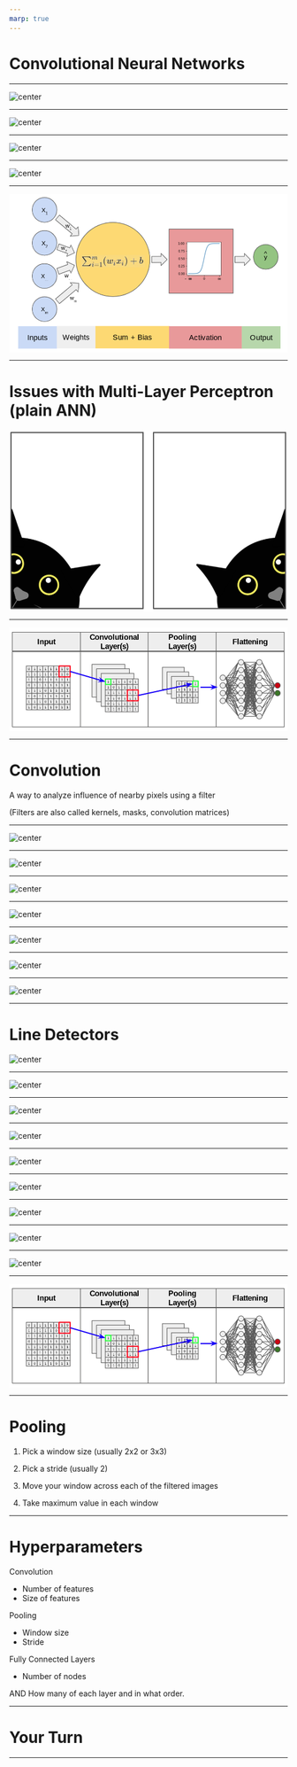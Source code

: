 ```yaml
---
marp: true
---
```


<style>
img[alt~="center"] {
  display: block;
  margin: 0 auto;
}
</style>

# Convolutional Neural Networks

---

![center](res/conNN02.jpg)

<!--

Like neural networks, convolutional neural networks were inspired by biology. 

In the 1960s, David Hubel and Torsten Wiesel showed that the visual cortex in cats and monkeys contain neurons that fire individually in response to small regions in the field of view. 

Image Details:
* [conNN02.jpg](https://pixabay.com/photos/eye-iris-pupil-vision-eyeball-3221498/): Pixabay License
-->

---

![center](res/conNN03.jpg)

<!--
For a given neuron, the visual space that affects whether or not that neuron will fire is known as its "receptive field." 

Neurons that are spatially close together often have similar and overlapping receptive fields. 

Our eyes and brains then take the information from each of these small receptive fields and meld them together into the images that we see. 

Image Details:
* [conNN03.jpg](https://pixabay.com/illustrations/grid-block-cube-square-design-684983/): Pixabay License
-->

---

![center](res/conNN01.png)

<!--

In the 1980s researchers were inspired by the visual cortex and used these ideas to create convolutional neural networks. 

A convolutional neural network is simply a neural network with additional (or different) types of layers. There are convolutional layers, downsampling layers, and pooling layers. 


Image Details:
* [conNN01.png](https://pixabay.com/illustrations/wallpapper-music-colors-80-s-778185/): Pixabay License
-->

---

![center](res/conNN05.jpg)

<!--
You can stack different numbers of these layers in various orders to achieve different results during training.

Image Details:
* [conNN05.jpg](https://pixabay.com/photos/pancake-crepes-eat-food-crepe-640869/): Pixabay License
-->

---

![center](res/conNN13.png)

<!--
Recall the simplest building block for a typical neural network: the perceptron. 

Image Details:
* [conNN13.png](https://opensource.google/docs/copyright/): Copyright Google
-->

---

# Issues with Multi-Layer Perceptron (plain ANN)

![center](res/conNN15.png)

<!--
If we are dealing with image data, small and often insignificant changes to the training data can yield large and often incorrect changes to the learned parameters in the model. 

For example, consider a problem where you want to identify a cat in an image. If the cat is translated to a different part of the image, then the model will adjust different weights to recognize the cat. But the cat being on the left or right of an image isn't really a defining feature of a cat, right? We'd prefer to recognize things like ears, fur, etc.

CNNs help us solve this problem.

Image Details:
* [conNN15.png](https://pixabay.com/illustrations/black-cat-is-curious-black-cat-4134136/): Pixabay License 
-->

---

![center](res/conNN14.png)

<!--
In a convolutional neural network, we first feed our data into convolutional, downsampling, and pooling layers. The results are then fed into a fully connected neural network like we have seen before. 

Image Details:
* [conNN14.png](https://opensource.google/docs/copyright/): Copyright Google
-->

---

# Convolution 

A way to analyze influence of nearby pixels using a filter

(Filters are also called kernels, masks, convolution matrices)

---

![center](res/conNN16.png)

<!--
Let's look at a simple example. Imagine we have the image on the left. It's just a rectangle with two halves shaded different colors. 

The intensity of each pixel is recorded on the right. This is how we typically work with image data. 

Image Details:
* [conNN16.png](http://www.google.com): Copyright Google
-->

---

![center](res/conNN17.png)

<!--
We'll apply this 3x3 filter to the image. 

It's a filter that adds a blurring effect. 

Image Details:
* [conNN17.png](http://www.google.com): Copyright Google
-->

---

![center](res/conNN18.png)

<!--
We'll apply this 3x3 filter to the image. 

It's a filter that adds a blurring effect. 

Image Details:
* [conNN18.png](http://www.google.com): Copyright Google
-->

---

![center](res/conNN19.png)

<!--
Let's use the 3x3 filter to calculate the new value for this pixel. 

Image Details:
* [conNN19.png](http://www.google.com): Copyright Google
-->

---

![center](res/conNN20.png)

<!--
First we think of centering the filter on the pixel. Then we multiply the values in the filter by the values in the image. And finally, we add up the result. 

As you can see, the new pixel value is slightly lower than 100, but it's higher than 50. So the intensity is getting muted a little. This is because our filter is averaging the intensity of all the pixels around the center point. That is why this filter results in a blurring effect. 

Image Details:
* [conNN20.png](http://www.google.com): Copyright Google
-->

---

![center](res/conNN21.png)

<!--
You may be wondering what happens if we're at the edge. There are different ways to handle this. But it's common to pad the original image with 0's around the edges. That way, those values drop out in the average.  

Image Details:
* [conNN21.png](http://www.google.com): Copyright Google
-->

---

![center](res/conNN22.png)

<!--
Here you can see that we only used the part of the filter that is relevant to the image. 

Image Details:
* [conNN22.png](http://www.google.com): Copyright Google
-->

---

# Line Detectors

![center](res/conNN23.png)

<!--
Here are two very common kernels that can be used to detect lines in an image. 

Overall the goal is to detect sharp changes in intensity. Let's see how this works by doing an example with G_{x}.

Image Details:
* [conNN23.png](http://www.google.com): Copyright Google
-->

---

![center](res/conNN24.png)

<!--
On the left we have an image that is similar to the previous example. There is a line down the center, where the shading changes color. Let's see if the kernel G_{x} can detect this line. 

Calculate the pixel on the right. 

Image Details:
* [conNN24.png](http://www.google.com): Copyright Google
-->

---

![center](res/conNN25.png)

<!--

We get 0. There are no changes in intensity in the 3x3 block that is highlighted in the original image. 

Image Details:
* [conNN25.png](http://www.google.com): Copyright Google
-->

---

![center](res/conNN26.png)

<!--

Now let's move one pixel to the right. 

Image Details:
* [conNN26.png](http://www.google.com): Copyright Google
-->

---

![center](res/conNN27.png)

<!--

We get 200/9. 

Image Details:
* [conNN27.png](http://www.google.com): Copyright Google
-->

---

![center](res/conNN28.png)

<!--

Again move one pixel to the right. 

Image Details:
* [conNN28.png](http://www.google.com): Copyright Google
-->

---

![center](res/conNN29.png)

<!--

We get 300/9.

Image Details:
* [conNN29.png](http://www.google.com): Copyright Google
-->

---

![center](res/conNN30.png)

<!--

Finally, let's move one more pixel to the right. 

Image Details:
* [conNN30.png](http://www.google.com): Copyright Google
-->

---

![center](res/conNN31.png)


<!--

And again we get 0. 

Thus, we see that a vertical line was detected when the intensity changed in the original image. 

Image Details:
* [conNN31.png](http://www.google.com): Copyright Google
-->

---

![center](res/conNN14.png)

<!--
This type of convolution happens in the convolutional layers of a neural network. The values in the kernels are parameters that will be learned during training. Thus, the specific features in the images that the kernels are testing for is something that the model "learns." In other words, you don't say "Hey model, test for vertical lines." Instead, the model identifies the features that are important to test for. 

Image Details:
* [conNN14.png](https://opensource.google/docs/copyright/): Copyright Google
-->

---

# Pooling 

1. Pick a window size (usually 2x2 or 3x3)

1. Pick a stride (usually 2)

1. Move your window across each of the filtered images

1. Take maximum value in each window

<!--
Pooling is a type of downsampling that often occurs after convolution. The goal is, without losing much information, to reduce the size of the training data before it goes into the fully connected network.

-->

---

# Hyperparameters

Convolution 
* Number of features
* Size of features 

Pooling
* Window size
* Stride

Fully Connected Layers
* Number of nodes

AND How many of each layer and in what order.

<!--
While a convolutional neural network learns MANY parameters, there are also several hyperparameters that are chosen by the user. Here are the main ones. But as with our previous neural networks, the user can also choose the optimizer, activation function, etc. 

-->

--- 

# Your Turn

<!--
Now it's your turn to build a CNN in the lab. 
-->

---
